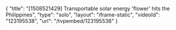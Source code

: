 {
    "title": "[1508521429] Transportable solar energy 'flower' hits the Philippines",
    "type": "solo",
    "layout": "iframe-static",
    "videoId": "123195538",
    "url": "\/tvpembed\/123195538"
}